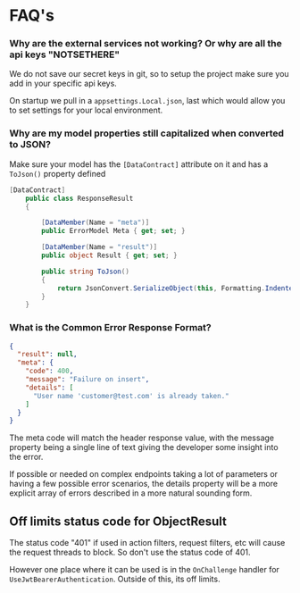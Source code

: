 # FAQ's



### Why are the external services not working? Or why are all the api keys "NOTSETHERE"

We do not save our secret keys in git, so to setup the project make sure you add in your specific api keys.

On startup we pull in a `appsettings.Local.json`, last which would allow you to set settings for your local environment.



### Why are my model properties still capitalized when converted to JSON?

Make sure your model has the `[DataContract]` attribute on it and has a `ToJson()` property defined

```c#
[DataContract]
    public class ResponseResult
    {

        [DataMember(Name = "meta")]
        public ErrorModel Meta { get; set; }

        [DataMember(Name = "result")]
        public object Result { get; set; }

        public string ToJson()
        {
            return JsonConvert.SerializeObject(this, Formatting.Indented);
        }
    }
```



### What is the Common Error Response Format?

```json
{
  "result": null,
  "meta": {
    "code": 400,
    "message": "Failure on insert",
    "details": [
      "User name 'customer@test.com' is already taken."
    ]
  }
}
```

The meta code will match the header response value, with the message property being a single line of text giving the developer some insight into the error. 

If possible or needed on complex endpoints taking a lot of parameters or having a few possible error scenarios, the details property will be a more explicit array of errors described in a more natural sounding form. 



## Off limits status code for ObjectResult

The status code "401" if used in action filters, request filters, etc will cause the request threads to block.  So don't use the status code of 401. 

However one place where it can be used is in the `OnChallenge` handler for `UseJwtBearerAuthentication`. Outside of this, its off limits.